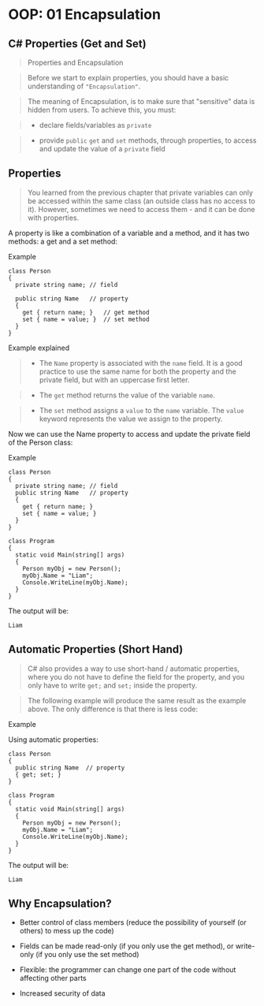 # OOP: 01 Encapsulation

## C# Properties (Get and Set)

> Properties and Encapsulation

> Before we start to explain properties, you should have a basic understanding of `"Encapsulation"`.

> The meaning of Encapsulation, is to make sure that "sensitive" data is hidden from users. To achieve this, you must:

> - declare fields/variables as `private`

> - provide `public` `get` and `set` methods, through properties, to access and update the value of a `private` field

## Properties

> You learned from the previous chapter that private variables can only be accessed within the same class (an outside class has no access to it). However, sometimes we need to access them - and it can be done with properties.

A property is like a combination of a variable and a method, and it has two methods: a get and a set method:

Example
```
class Person
{
  private string name; // field

  public string Name   // property
  {
    get { return name; }   // get method
    set { name = value; }  // set method
  }
}
```

Example explained

> - The `Name` property is associated with the `name` field. It is a good practice to use the same name for both the property and the private field, but with an uppercase first letter.

> - The `get` method returns the value of the variable `name`.

> - The `set` method assigns a `value` to the `name` variable. The `value` keyword represents the value we assign to the property.

Now we can use the Name property to access and update the private field of the Person class:

Example 
```
class Person
{
  private string name; // field
  public string Name   // property
  {
    get { return name; }
    set { name = value; }
  }
}

class Program
{
  static void Main(string[] args)
  {
    Person myObj = new Person();
    myObj.Name = "Liam";
    Console.WriteLine(myObj.Name);
  }
}
```

The output will be:
```
Liam
```

## Automatic Properties (Short Hand)

> C# also provides a way to use short-hand / automatic properties, where you do not have to define the field for the property, and you only have to write `get;` and `set;` inside the property.

> The following example will produce the same result as the example above. The only difference is that there is less code:

Example

Using automatic properties:
```
class Person
{
  public string Name  // property
  { get; set; }
}

class Program
{
  static void Main(string[] args)
  {
    Person myObj = new Person();
    myObj.Name = "Liam";
    Console.WriteLine(myObj.Name);
  }
}
```

The output will be:
```
Liam
```

## Why Encapsulation?

- Better control of class members (reduce the possibility of yourself (or others) to mess up the code)

- Fields can be made read-only (if you only use the get method), or write-only (if you only use the set method)

- Flexible: the programmer can change one part of the code without affecting other parts

- Increased security of data